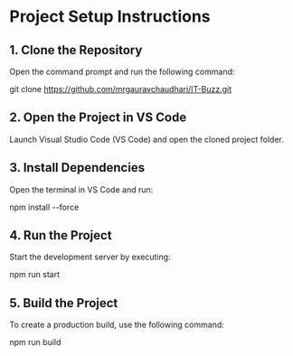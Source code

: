 # Project Setup Instructions
## 1. Clone the Repository
Open the command prompt and run the following command:

  git clone https://github.com/mrgauravchaudhari/IT-Buzz.git

## 2. Open the Project in VS Code
Launch Visual Studio Code (VS Code) and open the cloned project folder.

## 3. Install Dependencies
Open the terminal in VS Code and run:

  npm install --force

## 4. Run the Project
Start the development server by executing:

  npm run start

## 5. Build the Project
To create a production build, use the following command:

  npm run build
